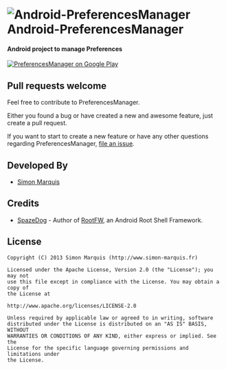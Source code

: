 # ![Android-PreferencesManager](https://raw.github.com/SimonMarquis/Android-PreferencesManager/master/PreferencesManager/res/drawable-hdpi/ic_launcher.png "Android-PreferencesManager logo")  Android-PreferencesManager

#### Android project to manage Preferences


<a href="http://play.google.com/store/apps/details?id=#">
  <img alt="PreferencesManager on Google Play" src="http://developer.android.com/images/brand/en_generic_rgb_wo_60.png" />
</a>


## Pull requests welcome

Feel free to contribute to PreferencesManager.

Either you found a bug or have created a new and awesome feature, just create a pull request.

If you want to start to create a new feature or have any other questions regarding PreferencesManager, [file an issue](https://github.com/SimonMarquis/Android-PreferencesManager/issues/new).



## Developed By

* [Simon Marquis][1]

## Credits

 * [SpazeDog][2] - Author of [RootFW][3], an Android Root Shell Framework.

## License

	Copyright (C) 2013 Simon Marquis (http://www.simon-marquis.fr)
	
	Licensed under the Apache License, Version 2.0 (the "License"); you may not
	use this file except in compliance with the License. You may obtain a copy of
	the License at
	
	http://www.apache.org/licenses/LICENSE-2.0
	
	Unless required by applicable law or agreed to in writing, software
	distributed under the License is distributed on an "AS IS" BASIS, WITHOUT
	WARRANTIES OR CONDITIONS OF ANY KIND, either express or implied. See the
	License for the specific language governing permissions and limitations under
	the License.


 [1]: http://www.simon-marquis.fr
 [2]: https://github.com/SpazeDog
 [3]: https://github.com/SpazeDog/rootfw